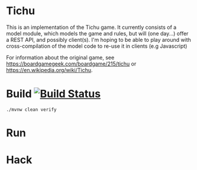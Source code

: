 Tichu
=====

This is an implementation of the Tichu game. It currently consists of a model module, which models the game and rules,
but will (one day...) offer a REST API, and possibly client(s). I'm hoping to be able to play around with cross-compilation
of the model code to re-use it in clients (e.g Javascript)

For information about the original game, see https://boardgamegeek.com/boardgame/215/tichu or https://en.wikipedia.org/wiki/Tichu.

Build [![Build Status](https://travis-ci.org/gjoseph/Tichu.svg?branch=master)](https://travis-ci.org/gjoseph/Tichu)
=====
```
./mvnw clean verify
```

Run
===

Hack
====
